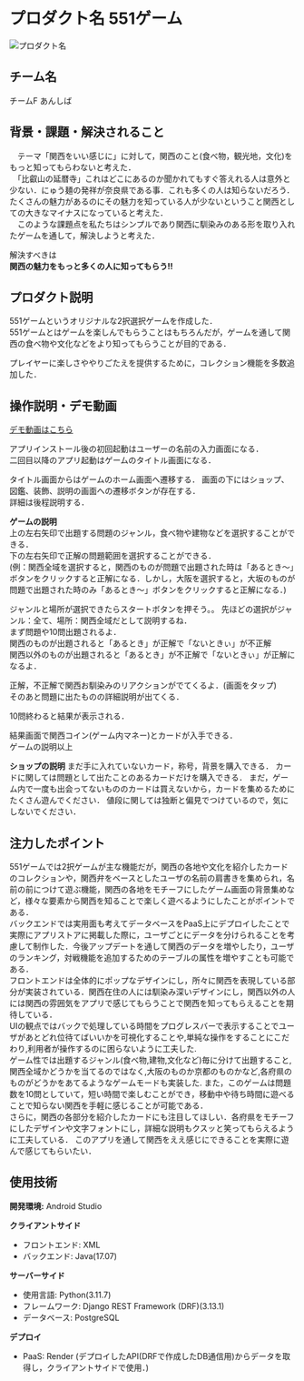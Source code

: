 # プロダクト名 551ゲーム
<!-- プロダクト名に変更してください -->

![プロダクト名](https://kc3.me/cms/wp-content/uploads/2023/11/2b1b6d9083182c0ce0aeb60000b4d7a7.png)
<!-- プロダクト名・イメージ画像を差し変えてください -->


## チーム名
チームF あんしば
<!-- チームIDとチーム名を入力してください -->


## 背景・課題・解決されること
　テーマ「関西をいい感じに」に対して，関西のこと(食べ物，観光地，文化)をもっと知ってもらわないと考えた．  
　「比叡山の延暦寺」これはどこにあるのか聞かれてもすぐ答えれる人は意外と少ない．にゅう麺の発祥が奈良県である事．これも多くの人は知らないだろう．たくさんの魅力があるのにその魅力を知っている人が少ないということ関西としての大きなマイナスになっていると考えた．  
　このような課題点を私たちはシンプルであり関西に馴染みのある形を取り入れたゲームを通して，解決しようと考えた．  
   
解決すべきは  
**関西の魅力をもっと多くの人に知ってもらう!!**

<!-- テーマ「関西をいい感じに」に対して、考案するプロダクトがどういった(Why)背景から思いついたのか、どのよう(What)な課題があり、どのよう(How)に解決するのかを入力してください -->


## プロダクト説明
551ゲームというオリジナルな2択選択ゲームを作成した．  
551ゲームとはゲームを楽しんでもらうことはもちろんだが，ゲームを通して関西の食べ物や文化などをより知ってもらうことが目的である．

プレイヤーに楽しさややりごたえを提供するために，コレクション機能を多数追加した．  
<!-- 開発したプロダクトの説明を入力してください -->


## 操作説明・デモ動画
[デモ動画はこちら](https://www.youtube.com/watch?v=_FAA15ARmas)
<!-- 開発したプロダクトの操作説明について入力してください。また、操作説明デモ動画があれば、埋め込みやリンクを記載してください -->
アプリインストール後の初回起動はユーザーの名前の入力画面になる．  
二回目以降のアプリ起動はゲームのタイトル画面になる．  

タイトル画面からはゲームのホーム画面へ遷移する．
画面の下にはショップ、図鑑、装飾、説明の画面への遷移ボタンが存在する．  
詳細は後程説明する．  

**ゲームの説明**  
上の左右矢印で出題する問題のジャンル，食べ物や建物などを選択することができる．  
下の左右矢印で正解の問題範囲を選択することができる．  
(例：関西全域を選択すると，関西のものが問題で出題された時は「あるとき～」ボタンをクリックすると正解になる．しかし，大阪を選択すると，大坂のものが問題で出題された時のみ「あるとき～」ボタンをクリックすると正解になる．)

ジャンルと場所が選択できたらスタートボタンを押そう。。
先ほどの選択がジャンル：全て、場所：関西全域だとして説明するね．  
まず問題や10問出題されるよ．  
関西のものが出題されると「あるとき」が正解で「ないときぃ」が不正解  
関西以外のものが出題されると「あるとき」が不正解で「ないときぃ」が正解になるよ．
  
 

正解，不正解で関西お馴染みのリアクションがでてくるよ．(画面をタップ)  
そのあと問題に出たものの詳細説明が出てくる．  

10問終わると結果が表示される．  
  
結果画面で関西コイン(ゲーム内マネー)とカードが入手できる．  
ゲームの説明以上  

  
**ショップの説明**
  まだ手に入れていないカード，称号，背景を購入できる．
  カードに関しては問題として出たことのあるカードだけを購入できる．
  まだ，ゲーム内で一度も出会ってないもののカードは買えないから，カードを集めるためにたくさん遊んでください．
  値段に関しては独断と偏見でつけているので，気にしないでください．




## 注力したポイント
551ゲームでは2択ゲームが主な機能だが，関西の各地や文化を紹介したカードのコレクションや，関西弁をベースとしたユーザの名前の肩書きを集められ，名前の前につけて遊ぶ機能，関西の各地をモチーフにしたゲーム画面の背景集めなど，様々な要素から関西を知ることで楽しく遊べるようにしたことがポイントである．    
バックエンドでは実用面も考えてデータベースをPaaS上にデプロイしたことで実際にアプリストアに掲載した際に，ユーザごとにデータを分けられることを考慮して制作した．今後アップデートを通して関西のデータを増やしたり，ユーザのランキング，対戦機能を追加するためのテーブルの属性を増やすことも可能である．  
フロントエンドは全体的にポップなデザインにし，所々に関西を表現している部分が実装されている．関西在住の人には馴染み深いデザインにし，関西以外の人には関西の雰囲気をアプリで感じてもらうことで関西を知ってもらえることを期待している．    
UIの観点ではバックで処理している時間をプログレスバーで表示することでユーザがあとどれ位待てばいいかを可視化することや,単純な操作をすることにこだわり,利用者が操作するのに困らないように工夫した.  
ゲーム性では出題するジャンル(食べ物,建物,文化など)毎に分けて出題すること,関西全域かどうかを当てるのではなく,大阪のものか京都のものかなど,各府県のものがどうかをあてるようなゲームモードも実装した.
また，このゲームは問題数を10問としていて，短い時間で楽しむことができ，移動中や待ち時間に遊べることで知らない関西を手軽に感じることが可能である．  
さらに，関西の各部分を紹介したカードにも注目してほしい．各府県をモチーフにしたデザインや文字フォントにし，詳細な説明もクスッと笑ってもらえるように工夫している．
このアプリを通して関西をええ感じにできることを実際に遊んで感じてもらいたい．
  

## 使用技術
**開発環境:** Android Studio

**クライアントサイド**
- フロントエンド: XML
- バックエンド: Java(17.07)

**サーバーサイド**
- 使用言語: Python(3.11.7)
- フレームワーク: Django REST Framework (DRF)(3.13.1)
- データベース: PostgreSQL

**デプロイ**
- PaaS: Render
(デプロイしたAPI(DRFで作成したDB通信用)からデータを取得し，クライアントサイドで使用．)



            

<!--
markdownの記法はこちらを参照してください！
https://docs.github.com/ja/get-started/writing-on-github/getting-started-with-writing-and-formatting-on-github/basic-writing-and-formatting-syntax
-->
